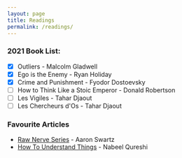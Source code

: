 ```yaml
---
layout: page
title: Readings
permalink: /readings/
---
```


### 2021 Book List:

- [x]  Outliers - Malcolm Gladwell
- [x]  Ego is the Enemy - Ryan Holiday
- [x]  Crime and Punishment - Fyodor Dostoevsky
- [ ]  How to Think Like a Stoic Emperor - Donald Robertson
- [ ]  Les Vigiles - Tahar Djaout
- [ ]  Les Chercheurs d'Os - Tahar Djaout

### Favourite Articles
- [Raw Nerve Series](http://www.aaronsw.com/weblog/rawnerve) - Aaron Swartz
- [How To Understand Things](https://nabeelqu.co/understanding) - Nabeel Qureshi
